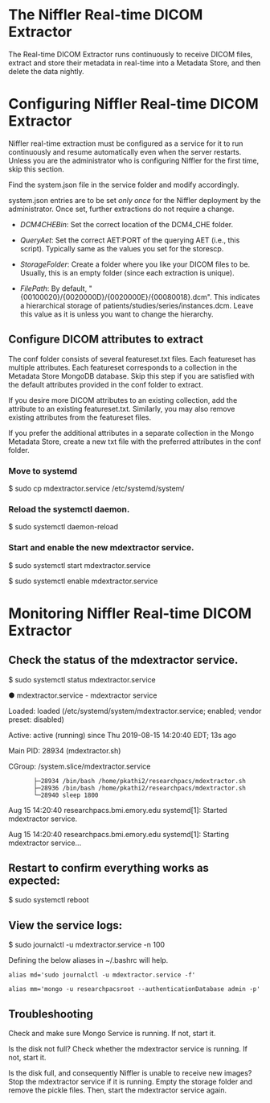 # The Niffler Real-time DICOM Extractor

The Real-time DICOM Extractor runs continuously to receive DICOM files, extract and store their metadata in real-time into a Metadata Store, and then delete the data nightly.


# Configuring Niffler Real-time DICOM Extractor

Niffler real-time extraction must be configured as a service for it to run continuously and resume automatically even when the server restarts. Unless you are the administrator who is configuring Niffler for the first time, skip this section.

Find the system.json file in the service folder and modify accordingly.

system.json entries are to be set *only once* for the Niffler deployment by the administrator. Once set, further extractions do not require a change.

* *DCM4CHEBin*: Set the correct location of the DCM4_CHE folder.

* *QueryAet*: Set the correct AET:PORT of the querying AET (i.e., this script). Typically same as the values you set for the storescp.

* *StorageFolder*: Create a folder where you like your DICOM files to be. Usually, this is an empty folder (since each extraction is unique). 

* *FilePath*: By default, "{00100020}/{0020000D}/{0020000E}/{00080018}.dcm". This indicates a hierarchical storage of patients/studies/series/instances.dcm. Leave this value as it is unless you want to change the hierarchy.


## Configure DICOM attributes to extract

The conf folder consists of several featureset.txt files. Each featureset has multiple attributes. Each featureset corresponds to a collection in the Metadata Store MongoDB database. Skip this step if you are satisfied with the default attributes provided in the conf folder to extract.

If you desire more DICOM attributes to an existing collection, add the attribute to an existing featureset.txt. Similarly, you may also remove existing attributes from the featureset files. 

If you prefer the additional attributes in a separate collection in the Mongo Metadata Store, create a new txt file with the preferred attributes in the conf folder.



### Move to systemd

$ sudo cp mdextractor.service /etc/systemd/system/


### Reload the systemctl daemon.

$ sudo systemctl daemon-reload

### Start and enable the new mdextractor service.

$ sudo systemctl start mdextractor.service

$ sudo systemctl enable mdextractor.service


# Monitoring Niffler Real-time DICOM Extractor


## Check the status of the mdextractor service.

$ sudo systemctl status mdextractor.service

● mdextractor.service - mdextractor service

   Loaded: loaded (/etc/systemd/system/mdextractor.service; enabled; vendor preset: disabled)
   
   Active: active (running) since Thu 2019-08-15 14:20:40 EDT; 13s ago
   
 Main PID: 28934 (mdextractor.sh)
 
   CGroup: /system.slice/mdextractor.service
   
           ├─28934 /bin/bash /home/pkathi2/researchpacs/mdextractor.sh           
           ├─28936 /bin/bash /home/pkathi2/researchpacs/mdextractor.sh    
           └─28940 sleep 1800

Aug 15 14:20:40 researchpacs.bmi.emory.edu systemd[1]: Started mdextractor service.

Aug 15 14:20:40 researchpacs.bmi.emory.edu systemd[1]: Starting mdextractor service...


## Restart to confirm everything works as expected:

$ sudo systemctl reboot


## View the service logs:

$ sudo journalctl -u mdextractor.service -n 100

Defining the below aliases in ~/.bashrc will help.
```
alias md='sudo journalctl -u mdextractor.service -f'

alias mm='mongo -u researchpacsroot --authenticationDatabase admin -p'
```
## Troubleshooting 

Check and make sure Mongo Service is running. If not, start it.

Is the disk not full? Check whether the mdextractor service is running. If not, start it.

Is the disk full, and consequently Niffler is unable to receive new images? Stop the mdextractor service if it is running. Empty the storage folder and remove the pickle files. Then, start the mdextractor service again.
